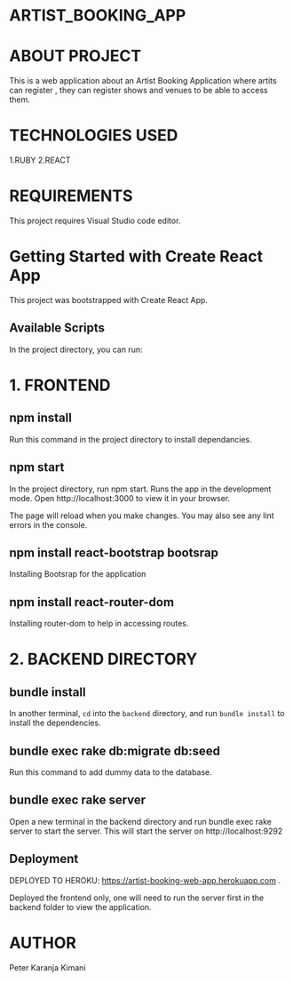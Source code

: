 # ARTIST_BOOKING_APP

# ABOUT PROJECT
This is a web application about an Artist Booking Application where artits can register , they can register shows and venues to be able to access them.

# TECHNOLOGIES USED
1.RUBY 2.REACT 

# REQUIREMENTS
This project requires Visual Studio code editor.

# Getting Started with Create React App
This project was bootstrapped with Create React App.

## Available Scripts
In the project directory, you can run:

 # 1. FRONTEND 

## npm install
Run this command in the project directory to install dependancies.

## npm start
In the project directory, run npm start.
Runs the app in the development mode.
Open http://localhost:3000 to view it in your browser.

The page will reload when you make changes.
You may also see any lint errors in the console.

## npm install react-bootstrap bootsrap
Installing Bootsrap for the application

## npm install react-router-dom
Installing router-dom to help in accessing routes.

# 2. BACKEND DIRECTORY

## bundle install

In another terminal, `cd` into the `backend` directory, and run
`bundle install` to install the dependencies.

## bundle exec rake db:migrate db:seed
Run this command to add dummy data to the database.

## bundle exec rake server
Open a new terminal in the backend directory and run bundle exec rake server to start the server. This will start the server on http://localhost:9292

## Deployment
DEPLOYED TO HEROKU:  https://artist-booking-web-app.herokuapp.com .

Deployed the frontend only, one will need to run the server first in the backend folder to view the application.

# AUTHOR
Peter Karanja Kimani